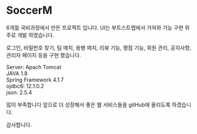 # SoccerM
6개월 국비과정에서 만든 프로젝트 입니다.
UI는 부트스트랩에서 가져와 기능 구현 위주로 개발 하였습니다.

로그인, 비밀번호 찾기, 팀 매치, 용병 매치, 리뷰 기능, 평점 기능, 회원 관리, 공지사항, 관리자 페이지 등을 구현 했습니다.  

Server: Apach Tomcat  
JAVA 1.8  
Spring Framework 4.1.7  
ojdbc6: 12.1.0.2  
json: 2.5.4 



많이 부족합니다 앞으로 더 성장해서 좋은 웹 서비스들을 gitHub에 올리도록 하겠습니다.

감사합니다.
